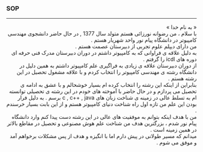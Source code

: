 ### SOP
----------
<div dir="rtl">
« به نام خدا »
<br>
با سلام ، من رضوانه نورزائی هستم متولد سال 1377 , در حال حاضر دانشجوی مهندسی کامپیوتر در دانشگاه پیام نور واحد شهریار هستم . 
<br>
من دارای دیپلم علوم تجربی از دبیرستان عصمت هستم .
<br>
به دلیل علاقه ی فراوانی که به کامپیوتر داشتم در دوران دبیرستان مدرک فنی حرفه ای  دوره های icdl  را گرفتم .
<br>
از دوران دبیرستان علاقه ی زیادی به فراگیری علم کامپیوتر داشتم به همین دلیل در دانشگاه رشته ی مهندسی کامپیوتر را انتخاب کردم و با علاقه مشغول تحصیل در این رشته هستم .
<br>
بنابراین از اینکه این رشته را انتخاب کرده ام بسیار خوشحالم و با عشق به ادامه ی تحصیل می پردازم و در حال حاضر با آموخته های خودم در این رشته ی تحصیلی توانسته ام به تسلط عالی در زمینه ی شناخت زبان های  c , c++ , java برسم . به دلیل فرار بودن این علم من تازه اول راه شناخت دنیای کامپیوتر هستم و از این بابت بسیار خرسندم . 
<br>
من با هدف اینکه بتوانم به موفقیت های عالی در این رشته دست پیدا کنم وارد دانشگاه پیام نور شدم ، بزرگترین هدف من شناخت علم هوش مصنوعی و تحصیل در مقاطع بالاتر در همین زمینه است .
<br>
میدانم که مسیر طولانی در پیش دارم اما با انگیزه و هدف از پس مشکلات برخواهم آمد و موفق می شوم .
